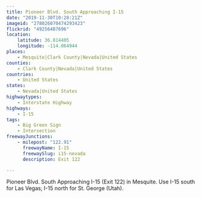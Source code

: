 ```yaml
---
title: Pioneer Blvd. South Approaching I-15
date: "2019-11-30T10:28:21Z"
imageid: "278026070474293423"
flickrid: "49256487696"
location:
    latitude: 36.814405
    longitude: -114.064944
places:
    - Mesquite|Clark County|Nevada|United States
counties:
    - Clark County|Nevada|United States
countries:
    - United States
states:
    - Nevada|United States
highwaytypes:
    - Interstate Highway
highways:
    - I-15
tags:
    - Big Green Sign
    - Intersection
freewayJunctions:
    - milepost: "122.91"
      freewayName: I-15
      freewaySlug: i15-nevada
      description: Exit 122

---
```

Pioneer Blvd. South Approaching I-15 (Exit 122) in Mesquite.  Use I-15 south for Las Vegas; I-15 north for St. George (Utah).